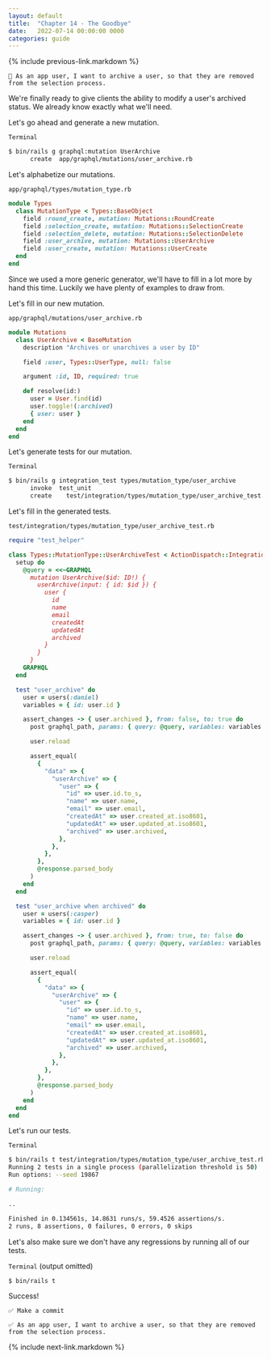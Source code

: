 ```yaml
---
layout: default
title:  "Chapter 14 - The Goodbye"
date:   2022-07-14 00:00:00 0000
categories: guide
---
```


{% include previous-link.markdown %}

```
📝 As an app user, I want to archive a user, so that they are removed from the selection process.
```

We're finally ready to give clients the ability to modify a user's archived status. We already know exactly what we'll need.

Let's go ahead and generate a new mutation.

`Terminal`

```bash
$ bin/rails g graphql:mutation UserArchive
      create  app/graphql/mutations/user_archive.rb
```

Let's alphabetize our mutations.

`app/graphql/types/mutation_type.rb`

```ruby
module Types
  class MutationType < Types::BaseObject
    field :round_create, mutation: Mutations::RoundCreate
    field :selection_create, mutation: Mutations::SelectionCreate
    field :selection_delete, mutation: Mutations::SelectionDelete
    field :user_archive, mutation: Mutations::UserArchive
    field :user_create, mutation: Mutations::UserCreate
  end
end
```

Since we used a more generic generator, we'll have to fill in a lot more by hand this time. Luckily we have plenty of examples to draw from.

Let's fill in our new mutation.

`app/graphql/mutations/user_archive.rb`

```ruby
module Mutations
  class UserArchive < BaseMutation
    description "Archives or unarchives a user by ID"

    field :user, Types::UserType, null: false

    argument :id, ID, required: true

    def resolve(id:)
      user = User.find(id)
      user.toggle!(:archived)
      { user: user }
    end
  end
end
```

Let's generate tests for our mutation.

`Terminal`

```bash
$ bin/rails g integration_test types/mutation_type/user_archive
      invoke  test_unit
      create    test/integration/types/mutation_type/user_archive_test.rb
```

Let's fill in the generated tests.

`test/integration/types/mutation_type/user_archive_test.rb`

```ruby
require "test_helper"

class Types::MutationType::UserArchiveTest < ActionDispatch::IntegrationTest
  setup do
    @query = <<~GRAPHQL
      mutation UserArchive($id: ID!) {
        userArchive(input: { id: $id }) {
          user {
            id
            name
            email
            createdAt
            updatedAt
            archived
          }
        }
      }
    GRAPHQL
  end

  test "user_archive" do
    user = users(:daniel)
    variables = { id: user.id }

    assert_changes -> { user.archived }, from: false, to: true do
      post graphql_path, params: { query: @query, variables: variables }

      user.reload

      assert_equal(
        {
          "data" => {
            "userArchive" => {
              "user" => {
                "id" => user.id.to_s,
                "name" => user.name,
                "email" => user.email,
                "createdAt" => user.created_at.iso8601,
                "updatedAt" => user.updated_at.iso8601,
                "archived" => user.archived,
              },
            },
          },
        },
        @response.parsed_body
      )
    end
  end

  test "user_archive when archived" do
    user = users(:casper)
    variables = { id: user.id }

    assert_changes -> { user.archived }, from: true, to: false do
      post graphql_path, params: { query: @query, variables: variables }

      user.reload

      assert_equal(
        {
          "data" => {
            "userArchive" => {
              "user" => {
                "id" => user.id.to_s,
                "name" => user.name,
                "email" => user.email,
                "createdAt" => user.created_at.iso8601,
                "updatedAt" => user.updated_at.iso8601,
                "archived" => user.archived,
              },
            },
          },
        },
        @response.parsed_body
      )
    end
  end
end
```

Let's run our tests.

`Terminal`

```bash
$ bin/rails t test/integration/types/mutation_type/user_archive_test.rb
Running 2 tests in a single process (parallelization threshold is 50)
Run options: --seed 19867

# Running:

..

Finished in 0.134561s, 14.8631 runs/s, 59.4526 assertions/s.
2 runs, 8 assertions, 0 failures, 0 errors, 0 skips
```

Let's also make sure we don't have any regressions by running all of our tests.

`Terminal` (output omitted)

```bash
$ bin/rails t
```

Success!

```
✅ Make a commit
```

```
✅ As an app user, I want to archive a user, so that they are removed from the selection process.
```

{% include next-link.markdown %}
